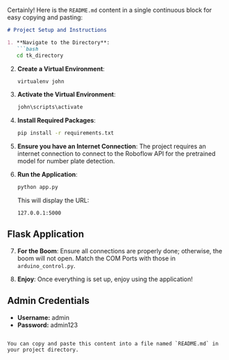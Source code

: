 Certainly! Here is the `README.md` content in a single continuous block for easy copying and pasting:

```markdown
# Project Setup and Instructions

1. **Navigate to the Directory**:
   ```bash
   cd tk_directory
   ```

2. **Create a Virtual Environment**:
   ```bash
   virtualenv john
   ```

3. **Activate the Virtual Environment**:
   ```bash
   john\scripts\activate
   ```

4. **Install Required Packages**:
   ```bash
   pip install -r requirements.txt
   ```

5. **Ensure you have an Internet Connection**: The project requires an internet connection to connect to the Roboflow API for the pretrained model for number plate detection.

6. **Run the Application**:
   ```bash
   python app.py
   ```
   This will display the URL:
   ```
   127.0.0.1:5000
   ```

## Flask Application

7. **For the Boom**: Ensure all connections are properly done; otherwise, the boom will not open. Match the COM Ports with those in `arduino_control.py`.

8. **Enjoy**: Once everything is set up, enjoy using the application!

## Admin Credentials
- **Username:** admin
- **Password:** admin123
```

You can copy and paste this content into a file named `README.md` in your project directory.
